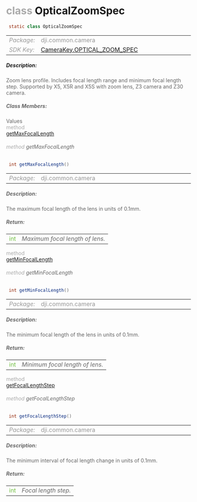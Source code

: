 <div class="article"><h1 ><font color="#AAA">class </font>OpticalZoomSpec</h1></div>

~~~java
 static class OpticalZoomSpec 
~~~

<html><table class="table-supportedby"><tr valign="top"><td width=15%><font color="#999"><i>Package:</i></td><td width=85%><font color="#999">dji.common.camera</td></tr><tr valign="top"><td width=15%><font color="#999"><i>SDK Key:</i></td><td width=85%><font color="#999"><a href="/Components/KeyManager/DJICameraKey.html#camerakey_optical_zoom_spec_key">CameraKey.OPTICAL_ZOOM_SPEC</a></td></tr></table></html>



##### Description:



<font color="#666">Zoom lens profile. Includes focal length range and minimum focal length step. Supported by X5, X5R and X5S with zoom lens, Z3 camera and Z30 camera.



##### Class Members:

<div class="api-row" id="djicamera_djicameraopticalzoomspec_maxfocallength"><div class="api-col left">Values</div><div class="api-col middle" style="color:#AAA">method</div><div class="api-col right"><a class="trigger" href="#djicamera_djicameraopticalzoomspec_maxfocallength_inline">getMaxFocalLength</a></div></div><div class="inline-doc" id="djicamera_djicameraopticalzoomspec_maxfocallength_inline"

><div class="article"><h6 ><font color="#AAA">method </font>getMaxFocalLength</h6></div>

~~~java
 int getMaxFocalLength() 
~~~

<html><table class="table-supportedby"><tr valign="top"><td width=15%><font color="#999"><i>Package:</i></td><td width=85%><font color="#999">dji.common.camera</td></tr></table></html>



##### Description:



<font color="#666">The maximum focal length of the lens in units of 0.1mm.



##### Return:

<html><table class="table-inline-parameters"><tr valign="top"><td><font color="#70BF41">int</td><td><font color="#666"><i>Maximum focal length of lens.</i></td></tr></table></html></div>

<div class="api-row" id="djicamera_djicameraopticalzoomspec_minfocallength"><div class="api-col left"></div><div class="api-col middle" style="color:#AAA">method</div><div class="api-col right"><a class="trigger" href="#djicamera_djicameraopticalzoomspec_minfocallength_inline">getMinFocalLength</a></div></div><div class="inline-doc" id="djicamera_djicameraopticalzoomspec_minfocallength_inline"

><div class="article"><h6 ><font color="#AAA">method </font>getMinFocalLength</h6></div>

~~~java
 int getMinFocalLength() 
~~~

<html><table class="table-supportedby"><tr valign="top"><td width=15%><font color="#999"><i>Package:</i></td><td width=85%><font color="#999">dji.common.camera</td></tr></table></html>



##### Description:



<font color="#666">The minimum focal length of the lens in units of 0.1mm.



##### Return:

<html><table class="table-inline-parameters"><tr valign="top"><td><font color="#70BF41">int</td><td><font color="#666"><i>Minimum focal length of lens.</i></td></tr></table></html></div>

<div class="api-row" id="djicamera_djicameraopticalzoomspec_focallengthstep"><div class="api-col left"></div><div class="api-col middle" style="color:#AAA">method</div><div class="api-col right"><a class="trigger" href="#djicamera_djicameraopticalzoomspec_focallengthstep_inline">getFocalLengthStep</a></div></div><div class="inline-doc" id="djicamera_djicameraopticalzoomspec_focallengthstep_inline"

><div class="article"><h6 ><font color="#AAA">method </font>getFocalLengthStep</h6></div>

~~~java
 int getFocalLengthStep() 
~~~

<html><table class="table-supportedby"><tr valign="top"><td width=15%><font color="#999"><i>Package:</i></td><td width=85%><font color="#999">dji.common.camera</td></tr></table></html>



##### Description:



<font color="#666">The minimum interval of focal length change in units of 0.1mm.



##### Return:

<html><table class="table-inline-parameters"><tr valign="top"><td><font color="#70BF41">int</td><td><font color="#666"><i>Focal length step.</i></td></tr></table></html></div>


